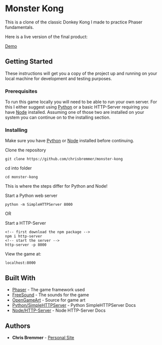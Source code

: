 # Monster Kong

This is a clone of the classic Donkey Kong I made to practice Phaser fundamentals.

Here is a live version of the final product:

[Demo](https://chrisbremmer.github.io/monster-kong/)

## Getting Started

These instructions will get you a copy of the project up and running on your local machine for development and testing purposes.

### Prerequisites

To run this game locally you will need to be able to run your own server. For this I either suggest using [Python](https://www.python.org/downloads/) or a basic HTTP-Server requiring you have [Node](https://nodejs.org/en/download/) installed. Assuming one of those two are installed on your system you can continue on to the installing section.

### Installing

Make sure you have [Python](https://www.python.org/downloads/) or [Node](https://nodejs.org/en/download/) installed before continuing.

Clone the repository

```
git clone https://github.com/chrisbremmer/monster-kong
```

cd into folder

```
cd monster-kong
```

This is where the steps differ for Python and Node!

Start a Python web server

```
python -m SimpleHTTPServer 8000
```

OR

Start a HTTP-Server

```
<!-- first download the npm package -->
npm i http-server
<!-- start the server -->
http-server -p 8000
```

View the game at:

```
localhost:8000
```

## Built With

* [Phaser](http://phaser.io/) - The game framework used
* [FreeSound](https://freesound.org/) - The sounds for the game
* [OpenGameArt](https://opengameart.org/) - Source for game art
* [Python/SimpleHTTPServer](https://docs.python.org/2/library/simplehttpserver.html) - Python SimpleHTTPServer Docs
* [Node/HTTP-Server](https://www.npmjs.com/package/http-server) - Node HTTP-Server Docs

## Authors

* **Chris Bremmer** - [Personal Site](chrisbremmer.com)
